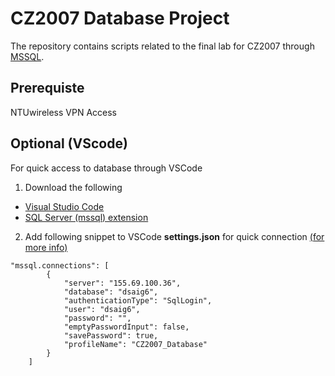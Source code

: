 # CZ2007 Database Project
The repository contains scripts related to the final lab for CZ2007 through [MSSQL](https://github.com/microsoft/sql-server-samples).

## Prerequiste
NTUwireless VPN Access

## Optional (VScode)
For quick access to database through VSCode
1. Download the following
- [Visual Studio Code](https://code.visualstudio.com/Download)
- [SQL Server (mssql) extension](https://marketplace.visualstudio.com/items?itemName=ms-mssql.mssql)
2. Add following snippet to VSCode **settings.json** for quick connection [(for more info)](https://docs.microsoft.com/en-us/sql/visual-studio-code/sql-server-develop-use-vscode?view=sql-server-ver15)
```
"mssql.connections": [
        {
            "server": "155.69.100.36",
            "database": "dsaig6",
            "authenticationType": "SqlLogin",
            "user": "dsaig6",
            "password": "",
            "emptyPasswordInput": false,
            "savePassword": true,
            "profileName": "CZ2007_Database"
        }
    ]
```
